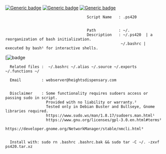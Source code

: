                       

[![Generic badge](https://img.shields.io/badge/.BASHRC-RE~ORGANIZED-<COLOR>.svg)](https://shields.io/)
[![Generic badge](https://img.shields.io/badge/.bash.rc~.ps420~.alias~.source~.exports~.functions-<COLOR>.svg)](https://shields.io/)
[![Generic badge](https://img.shields.io/badge/LICENSED-MIT-<COLOR>.svg)](https://shields.io/)


                
                                        Script Name   : .ps420 


                                        Path          : ~/.                                                 
                                        Description   : ~/.ps420  | a reorganization of bash initialization.
                                                       ~/.bashrc | executed by bash¹ for interactive shells.

[![badge](https://user-images.githubusercontent.com/10424858/120164618-60644e00-c1c0-11eb-95bb-b1279c9f22be.png)


      Related files :  ~/.bashrc ~/.alias ~/.source ~/.exports ~/.functions ~/

      Email         : webserver@heightsdispensary.com 


      Disclaimer    : Some functionality requires sudoers access or passing sudo in script.
                      Provided with no liability or warranty.² 
                      Tested only in Debian Buster and Bullseye, Gnome libraries required.                      
                      https://www.sudo.ws/man/1.8.17/sudoers.man.html¹
                      https://www.gnu.org/licenses/gpl-3.0.en.html#terms² 
                      https://developer.gnome.org/NetworkManager/stable/nmcli.html³


      Install with: sudo rn .bashrc .bashrc.bak && sudo tar -C ~/. -zxvf ps420.tar.xz




